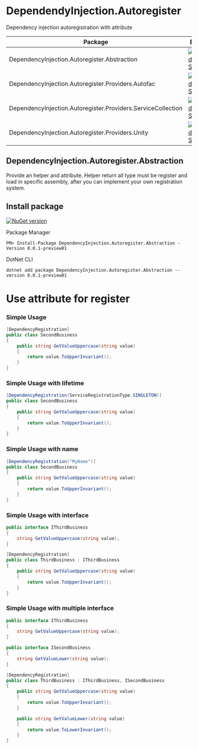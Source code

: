 
# DependendyInjection.Autoregister
Dependency injection autoregistration with attribute


| Package | Build | Version |
|-|-|-|
|DependencyInjection.Autoregister.Abstraction|[![Build Status](https://dev.azure.com/grasseelsp/DependencyInjection.Autoregister/_apis/build/status/DependencyInjection.Autoregister.Abstration-version2.0?branchName=version2.0)](https://dev.azure.com/grasseelsp/DependencyInjection.Autoregister/_build/latest?definitionId=25&branchName=version2.0)|[0.0.1-preview01](https://www.nuget.org/packages/DependencyInjection.Autoregister.Abstraction)|
|DependencyInjection.Autoregister.Providers.Autofac|[![Build Status](https://dev.azure.com/grasseelsp/DependencyInjection.Autoregister/_apis/build/status/DependencyInjection.Autoregister.Abstration-version2.0?branchName=version2.0)](https://dev.azure.com/grasseelsp/DependencyInjection.Autoregister/_build/latest?definitionId=25&branchName=version2.0)||
|DependencyInjection.Autoregister.Providers.ServiceCollection|[![Build Status](https://dev.azure.com/grasseelsp/DependencyInjection.Autoregister/_apis/build/status/DependencyInjection.Autoregister.Abstration-version2.0?branchName=version2.0)](https://dev.azure.com/grasseelsp/DependencyInjection.Autoregister/_build/latest?definitionId=25&branchName=version2.0)|2.0.0-preview01|
|DependencyInjection.Autoregister.Providers.Unity|[![Build Status](https://dev.azure.com/grasseelsp/DependencyInjection.Autoregister/_apis/build/status/DependencyInjection.Autoregister.Abstration-version2.0?branchName=version2.0)](https://dev.azure.com/grasseelsp/DependencyInjection.Autoregister/_build/latest?definitionId=25&branchName=version2.0)||


## DependencyInjection.Autoregister.Abstraction
Provide an helper and attribute. Helper return all type must be register and load in specific assembly, after you can implement your own registration system.

## Install package
[![NuGet version](https://badge.fury.io/nu/DependencyInjection.Autoregister.Abstraction.svg)](https://badge.fury.io/nu/DependencyInjection.Autoregister.Abstraction)

Package Manager
```
PM> Install-Package DependencyInjection.Autoregister.Abstraction -Version 0.0.1-preview01
```
DotNet CLI
```
dotnet add package DependencyInjection.Autoregister.Abstraction --version 0.0.1-preview01
```

# Use attribute for register
### Simple Usage
```csharp
[DependencyRegistration]
public class SecondBusiness
{
    public string GetValueUppercase(string value)
    {
        return value.ToUpperInvariant();
    }
}
```

### Simple Usage with lifetime
```csharp
[DependencyRegistration(ServiceRegistrationType.SINGLETON)]
public class SecondBusiness
{
    public string GetValueUppercase(string value)
    {
        return value.ToUpperInvariant();
    }
}
```
### Simple Usage with name
```csharp
[DependencyRegistration("MyName")]
public class SecondBusiness
{
    public string GetValueUppercase(string value)
    {
        return value.ToUpperInvariant();
    }
}
```

### Simple Usage with interface
```csharp
public interface IThirdBusiness
{
    string GetValueUppercase(string value);
}

[DependencyRegistration]
public class ThirdBusiness : IThirdBusiness
{
    public string GetValueUppercase(string value)
    {
        return value.ToUpperInvariant();
    }    
}
```

### Simple Usage with multiple interface
```csharp
public interface IThirdBusiness
{
    string GetValueUppercase(string value);
}

public interface ISecondBusiness
{
    string GetValueLower(string value);
}

[DependencyRegistration]
public class ThirdBusiness : IThirdBusiness, ISecondBusiness
{ 
    public string GetValueUppercase(string value)
    {
        return value.ToUpperInvariant();
    } 

    public string GetValueLower(string value)
    {
        return value.ToLowerInvariant();
    }     
}
```
